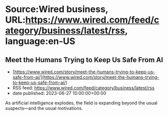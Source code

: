 # Source:Wired business, URL:https://www.wired.com/feed/category/business/latest/rss, language:en-US

## Meet the Humans Trying to Keep Us Safe From AI
 - [https://www.wired.com/story/meet-the-humans-trying-to-keep-us-safe-from-ai/](https://www.wired.com/story/meet-the-humans-trying-to-keep-us-safe-from-ai/)
 - RSS feed: https://www.wired.com/feed/category/business/latest/rss
 - date published: 2023-06-27 10:00:00+00:00

As artificial intelligence explodes, the field is expanding beyond the usual suspects—and the usual motivations.

